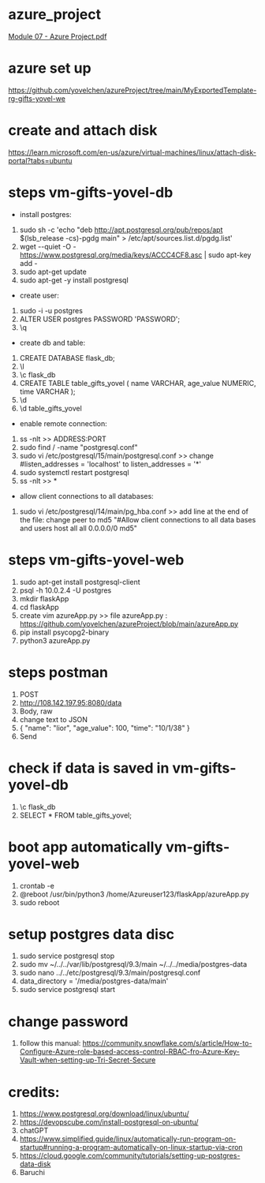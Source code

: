 # azure_project
[Module 07 - Azure Project.pdf](https://github.com/yovelchen/azure_project/files/11929569/Module.07.-.Azure.Project.pdf)

# azure set up 
https://github.com/yovelchen/azureProject/tree/main/MyExportedTemplate-rg-gifts-yovel-we
# create and attach disk
https://learn.microsoft.com/en-us/azure/virtual-machines/linux/attach-disk-portal?tabs=ubuntu

# steps vm-gifts-yovel-db

- install postgres:

1. sudo sh -c 'echo "deb http://apt.postgresql.org/pub/repos/apt   $(lsb_release -cs)-pgdg main" > /etc/apt/sources.list.d/pgdg.list'
2. wget --quiet -O -   https://www.postgresql.org/media/keys/ACCC4CF8.asc | sudo apt-key add -
3. sudo apt-get update
4. sudo apt-get -y install postgresql

- create user: 
1. sudo -i -u postgres
2. ALTER USER postgres PASSWORD 'PASSWORD';
3. \q

- create db and table: 
1. CREATE DATABASE flask_db;
2. \l
3. \c flask_db
4. CREATE TABLE table_gifts_yovel ( name VARCHAR, age_value NUMERIC, time VARCHAR );
5. \d
6. \d table_gifts_yovel


- enable remote connection: 
1. ss -nlt >> ADDRESS:PORT
2. sudo find / -name "postgresql.conf"
3. sudo vi /etc/postgresql/15/main/postgresql.conf >> change #listen_addresses = 'localhost' to listen_addresses = '*' 
3. sudo systemctl restart postgresql
4. ss -nlt >> * 

- allow client connections to all databases:
1. sudo vi /etc/postgresql/14/main/pg_hba.conf >> add line at the end of the file: change peer to md5
"#Allow client connections to all data bases and users 
host    all          all            0.0.0.0/0  md5"

# steps vm-gifts-yovel-web
1. sudo apt-get install postgresql-client
2. psql -h 10.0.2.4 -U postgres
3. mkdir flaskApp 
4. cd flaskApp 
5. create vim azureApp.py >> file azureApp.py :  https://github.com/yovelchen/azureProject/blob/main/azureApp.py
6. pip install psycopg2-binary
7. python3 azureApp.py

# steps postman
1. POST
2. http://108.142.197.95:8080/data
3. Body, raw
4. change text to JSON
5. {
"name": "lior",
"age_value": 100,
"time": "10/1/38"
}
6. Send

# check if data is saved in vm-gifts-yovel-db
1. \c flask_db
2. SELECT * FROM table_gifts_yovel;

# boot app automatically vm-gifts-yovel-web
1. crontab -e
2. @reboot /usr/bin/python3 /home/Azureuser123/flaskApp/azureApp.py
3. sudo reboot

# setup postgres data disc
1. sudo service postgresql stop
2. sudo mv ~/../../var/lib/postgresql/9.3/main ~/../../media/postgres-data
3. sudo nano ../../etc/postgresql/9.3/main/postgresql.conf
4. data_directory = '/media/postgres-data/main'
5. sudo service postgresql start

# change password 
1. follow this manual: 
https://community.snowflake.com/s/article/How-to-Configure-Azure-role-based-access-control-RBAC-fro-Azure-Key-Vault-when-setting-up-Tri-Secret-Secure
   
# credits:
1. https://www.postgresql.org/download/linux/ubuntu/
2. https://devopscube.com/install-postgresql-on-ubuntu/
3. chatGPT
4. https://www.simplified.guide/linux/automatically-run-program-on-startup#running-a-program-automatically-on-linux-startup-via-cron
5. https://cloud.google.com/community/tutorials/setting-up-postgres-data-disk
6. Baruchi 
